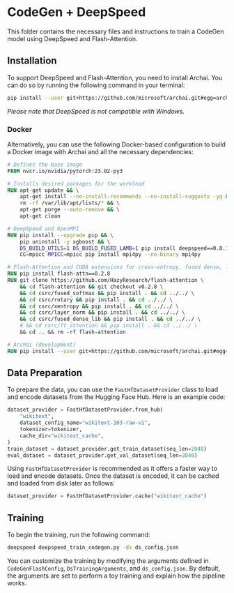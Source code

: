 # CodeGen + DeepSpeed

This folder contains the necessary files and instructions to train a CodeGen model using DeepSpeed and Flash-Attention.

## Installation

To support DeepSpeed and Flash-Attention, you need to install Archai. You can do so by running the following command in your terminal:

```bash
pip install --user git+https://github.com/microsoft/archai.git#egg=archai[dev,deepspeed,flash-attn]
```

*Please note that DeepSpeed is not compatible with Windows.*

### Docker

Alternatively, you can use the following Docker-based configuration to build a Docker image with Archai and all the necessary dependencies:

```Dockerfile
# Defines the base image
FROM nvcr.io/nvidia/pytorch:23.02-py3

# Installs desired packages for the workload
RUN apt-get update && \
    apt-get install --no-install-recommends --no-install-suggests -yq && \
    rm -rf /var/lib/apt/lists/* && \
    apt-get purge --auto-remove && \
    apt-get clean

# DeepSpeed and OpenMPI
RUN pip install --upgrade pip && \
    pip uninstall -y xgboost && \
    DS_BUILD_UTILS=1 DS_BUILD_FUSED_LAMB=1 pip install deepspeed==0.8.1 && \
    CC=mpicc MPICC=mpicc pip install mpi4py --no-binary mpi4py

# Flash-Attention and CUDA extensions for cross-entropy, fused dense, layer norm
RUN pip install flash-attn==0.2.8
RUN git clone https://github.com/HazyResearch/flash-attention \
    && cd flash-attention && git checkout v0.2.8 \
    && cd csrc/fused_softmax && pip install . && cd ../../ \
    && cd csrc/rotary && pip install . && cd ../../ \
    && cd csrc/xentropy && pip install . && cd ../../ \
    && cd csrc/layer_norm && pip install . && cd ../../ \
    && cd csrc/fused_dense_lib && pip install . && cd ../../ \
    # && cd csrc/ft_attention && pip install . && cd ../../ \
    && cd .. && rm -rf flash-attention

# Archai (development)
RUN pip install --user git+https://github.com/microsoft/archai.git#egg=archai[dev]
```

## Data Preparation

To prepare the data, you can use the `FastHfDatasetProvider` class to load and encode datasets from the Hugging Face Hub. Here is an example code:

```Python
dataset_provider = FastHfDatasetProvider.from_hub(
    "wikitext",
    dataset_config_name="wikitext-103-raw-v1",
    tokenizer=tokenizer,
    cache_dir="wikitext_cache",
)
train_dataset = dataset_provider.get_train_dataset(seq_len=2048)
eval_dataset = dataset_provider.get_val_dataset(seq_len=2048)
```

Using `FastHfDatasetProvider` is recommended as it offers a faster way to load and encode datasets. Once the dataset is encoded, it can be cached and loaded from disk later as follows:

```Python
dataset_provider = FastHfDatasetProvider.cache("wikitext_cache")
```

## Training

To begin the training, run the following command:

```bash
deepspeed deepspeed_train_codegen.py -ds ds_config.json
```

You can customize the training by modifying the arguments defined in `CodeGenFlashConfig`, `DsTrainingArguments`, and `ds_config.json`. By default, the arguments are set to perform a toy training and explain how the pipeline works.
